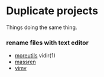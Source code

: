# Duplicate projects
Things doing the same thing.

### rename files with text editor
 - [moreutils](https://joeyh.name/code/moreutils/) vidir(1)
 - [massren](https://github.com/laurent22/massren)
 - [vimv](https://github.com/thameera/vimv/)
